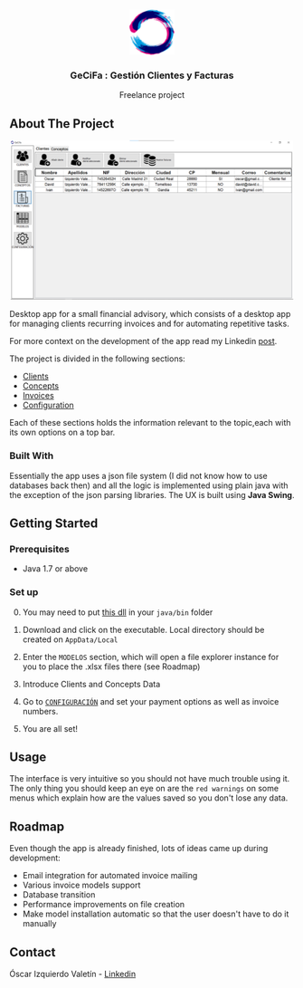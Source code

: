 <!-- PROJECT LOGO -->
<br />
<p align="center">
  <a>
    <img src="src/resources/logo.png" alt="Logo" width="80" height="80">
  </a>

  <h3 align="center">GeCiFa : Gestión Clientes y Facturas </h3>

  <p align="center">
    Freelance project
    <br />
  </p>
</p>

<!-- ABOUT THE PROJECT -->
## About The Project

<p align="center">
<img src="https://github.com/Atlantis2723/gecifa/blob/master/src/resources/demoFiles/inicio.png?raw=true" width="500">
</p>
Desktop app for a small financial advisory, which consists of a desktop app for managing clients recurring invoices and for automating repetitive tasks.

For more context on the development of the app read my Linkedin [post](https://www.linkedin.com/in/oscar-izquierdo-valentin/).

The project is divided in the following sections:
* [Clients](https://github.com/Atlantis2723/gecifa/blob/master/src/resources/demoFiles/inicio.png?raw=true)
* [Concepts](https://github.com/Atlantis2723/gecifa/blob/master/src/resources/demoFiles/conceptos.png?raw=true)
* [Invoices](https://github.com/Atlantis2723/gecifa/blob/master/src/resources/demoFiles/facturas.png?raw=true)
* [Configuration](https://github.com/Atlantis2723/gecifa/blob/master/src/resources/demoFiles/cfg.png?raw=true)

Each of these sections holds the information relevant to the topic,each with its own options on a top bar.

### Built With

Essentially the app uses a json file system (I did not know how to use databases back then) and all the logic is implemented using plain java with the exception of the json parsing libraries. 
The UX is built using **Java Swing**.

<!-- GETTING STARTED -->
## Getting Started

### Prerequisites

* Java 1.7 or above


### Set up

0. You may need to put [this dll](https://github.com/Atlantis2723/gecifa/blob/master/src/resources/demoFiles/facturas.png?raw=true) in your `java/bin` folder

2. Download and click on the executable. Local directory should be created on `AppData/Local`

3. Enter the `MODELOS` section, which will open a file explorer instance for you to place the .xlsx files there (see Roadmap)   

4. Introduce Clients and Concepts Data

5. Go to [`CONFIGURACIÓN`](https://github.com/Atlantis2723/gecifa/blob/master/src/resources/demoFiles/jacob-1.15-M3-x64.dll) and set your payment options as well as invoice numbers.

6. You are all set!



<!-- USAGE EXAMPLES -->
## Usage

The interface is very intuitive so you should not have much trouble using it. The only thing you should keep an eye on are the `red warnings` on some menus which explain how are the values saved so you don't lose any data.

<!-- ROADMAP -->
## Roadmap

Even though the app is already finished, lots of ideas came up during development:

* Email integration for automated invoice mailing
* Various invoice models support
* Database transition
* Performance improvements on file creation
* Make model installation automatic so that the user doesn't have to do it manually

## Contact

Óscar Izquierdo Valetín - [Linkedin](https://www.linkedin.com/in/oscar-izquierdo-valentin/)